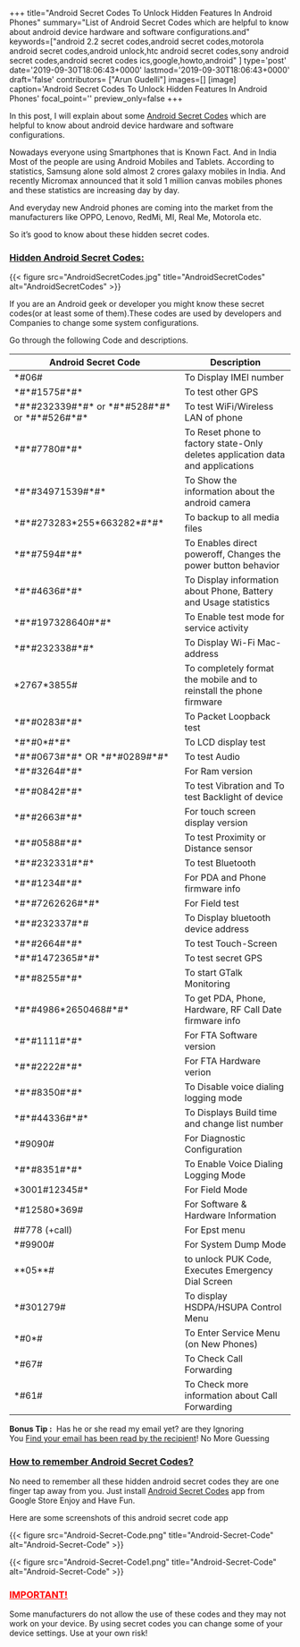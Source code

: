 +++
title="Android Secret Codes To Unlock Hidden Features In Android Phones"
summary="List of Android Secret Codes which are helpful to know about android device hardware and software configurations.and"
keywords=["android 2.2 secret codes,android secret codes,motorola android secret codes,android unlock,htc android secret codes,sony android secret codes,android secret codes ics,google,howto,android"
]
type='post'
date='2019-09-30T18:06:43+0000'
lastmod='2019-09-30T18:06:43+0000'
draft='false'
contributors= ["Arun Gudelli"]
images=[]
[image]
caption='Android Secret Codes To Unlock Hidden Features In Android Phones'
focal_point=''
preview_only=false
+++








In this post, I will explain about some <span style="text-decoration: underline;">Android Secret Codes</span>&nbsp;which are helpful to know about android device hardware and software configurations.

Nowadays everyone using Smartphones that is Known Fact. And in India Most of the people are using Android Mobiles and Tablets. According to statistics, Samsung alone sold almost 2 crores galaxy mobiles in India. And recently Micromax announced that it sold 1 million canvas mobiles phones and these statistics are increasing day by day.

And everyday new Android phones are coming into the market from the manufacturers like OPPO, Lenovo, RedMi, MI, Real Me, Motorola etc.

So it’s good to&nbsp;know about these hidden secret codes.

### <span style="text-decoration: underline;">Hidden Android Secret Codes:</span>

{{< figure src="AndroidSecretCodes.jpg" title="AndroidSecretCodes" alt="AndroidSecretCodes" >}}

If you are an Android geek or developer you might know these secret codes(or at least some of them).These codes are used by developers and Companies to change some system configurations.

Go through the following Code and descriptions.

<div class='table-responsive'><table class='table'><thead><tr class="row-1 odd"><th class="column-1">Android Secret Code</th><th class="column-2">Description</th></tr></thead><tbody class="row-hover"><tr class="row-2 even"><td class="column-1">*#06#</td><td class="column-2">To Display IMEI number</td></tr><tr class="row-3 odd"><td class="column-1">*#*#1575#*#*</td><td class="column-2">To test other GPS</td></tr><tr class="row-4 even"><td class="column-1">*#*#232339#*#* or *#*#528#*#* or *#*#526#*#*</td><td class="column-2">To test WiFi/Wireless LAN of phone</td></tr><tr class="row-5 odd"><td class="column-1">*#*#7780#*#*</td><td class="column-2">To Reset phone to factory state-Only deletes application data and applications</td></tr><tr class="row-6 even"><td class="column-1">*#*#34971539#*#*</td><td class="column-2">To Show the information about the android camera</td></tr><tr class="row-7 odd"><td class="column-1">*#*#273283*255*663282*#*#*</td><td class="column-2">To backup to all media files</td></tr><tr class="row-8 even"><td class="column-1">*#*#7594#*#*</td><td class="column-2">To Enables direct poweroff, Changes the power button behavior</td></tr><tr class="row-9 odd"><td class="column-1">*#*#4636#*#*</td><td class="column-2">To Display information about Phone, Battery and Usage statistics</td></tr><tr class="row-10 even"><td class="column-1">*#*#197328640#*#*</td><td class="column-2">To Enable test mode for service activity</td></tr><tr class="row-11 odd"><td class="column-1">*#*#232338#*#*</td><td class="column-2">To Display Wi-Fi Mac-address</td></tr><tr class="row-12 even"><td class="column-1">*2767*3855#</td><td class="column-2">To completely format the mobile and to reinstall the phone firmware</td></tr><tr class="row-13 odd"><td class="column-1">*#*#0283#*#*</td><td class="column-2">To Packet Loopback test</td></tr><tr class="row-14 even"><td class="column-1">*#*#0*#*#*</td><td class="column-2">To LCD display test</td></tr><tr class="row-15 odd"><td class="column-1">*#*#0673#*#* OR *#*#0289#*#*</td><td class="column-2">To test Audio</td></tr><tr class="row-16 even"><td class="column-1">*#*#3264#*#*</td><td class="column-2">For Ram version</td></tr><tr class="row-17 odd"><td class="column-1">*#*#0842#*#*</td><td class="column-2">To test Vibration and To test Backlight of device</td></tr><tr class="row-18 even"><td class="column-1">*#*#2663#*#*</td><td class="column-2">For touch screen display version</td></tr><tr class="row-19 odd"><td class="column-1">*#*#0588#*#*</td><td class="column-2">To test Proximity or Distance sensor</td></tr><tr class="row-20 even"><td class="column-1">*#*#232331#*#*</td><td class="column-2">To test Bluetooth</td></tr><tr class="row-21 odd"><td class="column-1">*#*#1234#*#*</td><td class="column-2">For PDA and Phone firmware info</td></tr><tr class="row-22 even"><td class="column-1">*#*#7262626#*#*</td><td class="column-2">For Field test</td></tr><tr class="row-23 odd"><td class="column-1">*#*#232337#*#</td><td class="column-2">To Display bluetooth device address</td></tr><tr class="row-24 even"><td class="column-1">*#*#2664#*#*</td><td class="column-2">To test Touch-Screen</td></tr><tr class="row-25 odd"><td class="column-1">*#*#1472365#*#*</td><td class="column-2">To test secret GPS</td></tr><tr class="row-26 even"><td class="column-1">*#*#8255#*#*</td><td class="column-2">To start GTalk Monitoring</td></tr><tr class="row-27 odd"><td class="column-1">*#*#4986*2650468#*#*</td><td class="column-2">To get PDA, Phone, Hardware, RF Call Date firmware info</td></tr><tr class="row-28 even"><td class="column-1">*#*#1111#*#*</td><td class="column-2">For FTA Software version</td></tr><tr class="row-29 odd"><td class="column-1">*#*#2222#*#*</td><td class="column-2">For FTA Hardware verion</td></tr><tr class="row-30 even"><td class="column-1">*#*#8350#*#*</td><td class="column-2">To Disable voice dialing logging mode</td></tr><tr class="row-31 odd"><td class="column-1">*#*#44336#*#*</td><td class="column-2">To Displays Build time and change list number</td></tr><tr class="row-32 even"><td class="column-1"> *#9090#</td><td class="column-2">For Diagnostic Configuration</td></tr><tr class="row-33 odd"><td class="column-1">*#*#8351#*#*</td><td class="column-2">To Enable Voice Dialing Logging Mode</td></tr><tr class="row-34 even"><td class="column-1">*3001#12345#*</td><td class="column-2">For Field Mode</td></tr><tr class="row-35 odd"><td class="column-1">*#12580*369#</td><td class="column-2">For Software &amp; Hardware Information</td></tr><tr class="row-36 even"><td class="column-1">##778 (+call)</td><td class="column-2">For Epst menu</td></tr><tr class="row-37 odd"><td class="column-1">*#9900#</td><td class="column-2">For System Dump Mode</td></tr><tr class="row-38 even"><td class="column-1">**05**#</td><td class="column-2">to unlock PUK Code, Executes Emergency Dial Screen</td></tr><tr class="row-39 odd"><td class="column-1">*#301279#</td><td class="column-2">To display HSDPA/HSUPA Control Menu</td></tr><tr class="row-40 even"><td class="column-1">*#0*#</td><td class="column-2">To Enter Service Menu (on New Phones)</td></tr><tr class="row-41 odd"><td class="column-1">*#67#</td><td class="column-2">To Check Call Forwarding</td></tr><tr class="row-42 even"><td class="column-1">*#61#</td><td class="column-2">To Check more information about Call Forwarding</td></tr></tbody></table></div>

<strong>Bonus Tip :</strong>&nbsp;&nbsp;Has he or she read my email yet? are they Ignoring You&nbsp;<a href="https://www.arungudelli.com/gmail/track-who-opened-your-mails/" target="_blank" rel="noopener noreferrer">Find&nbsp;your email has been read by the recipient</a>! No More Guessing

### <span style="text-decoration: underline;">How to remember Android Secret Codes?</span>

No need to remember all these hidden android secret codes they are one finger tap away from you. Just install <a title="Android secret Codes" href="https://play.google.com/store/apps/details?id=cx.makaveli.androidsecretcodes&amp;hl=en" target="_blank" rel="nofollow noopener noreferrer">Android Secret Codes</a>&nbsp;app from Google Store Enjoy and Have Fun.

Here are some screenshots of this android secret code app

{{< figure src="Android-Secret-Code.png" title="Android-Secret-Code" alt="Android-Secret-Code" >}}

{{< figure src="Android-Secret-Code1.png" title="Android-Secret-Code" alt="Android-Secret-Code" >}}

### <span style="text-decoration: underline;"><span style="color: #ff0000; text-decoration: underline;">IMPORTANT!</span> </span>

Some manufacturers do not allow the use of these codes and they may not work on your device. By using secret codes you can change some of your device settings. Use at your own risk!

&nbsp;












